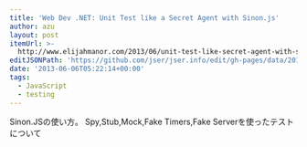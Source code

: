 ```yaml
---
title: 'Web Dev .NET: Unit Test like a Secret Agent with Sinon.js'
author: azu
layout: post
itemUrl: >-
  http://www.elijahmanor.com/2013/06/unit-test-like-secret-agent-with-sinonjs.html
editJSONPath: 'https://github.com/jser/jser.info/edit/gh-pages/data/2013/06/index.json'
date: '2013-06-06T05:22:14+00:00'
tags:
  - JavaScript
  - testing
---
```

Sinon.JSの使い方。
Spy,Stub,Mock,Fake Timers,Fake Serverを使ったテストについて
